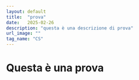 ```yaml
---
layout: default
title:  "prova"
date:   2025-02-26
description: "questa è una descrizione di prova"
url_image: ""
tag_name: "CS"
---
```


# Questa è una prova